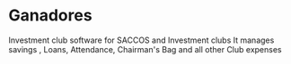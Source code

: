 # Ganadores
Investment club software for SACCOS and Investment clubs
It manages savings , Loans, Attendance, Chairman's Bag and all other Club expenses
